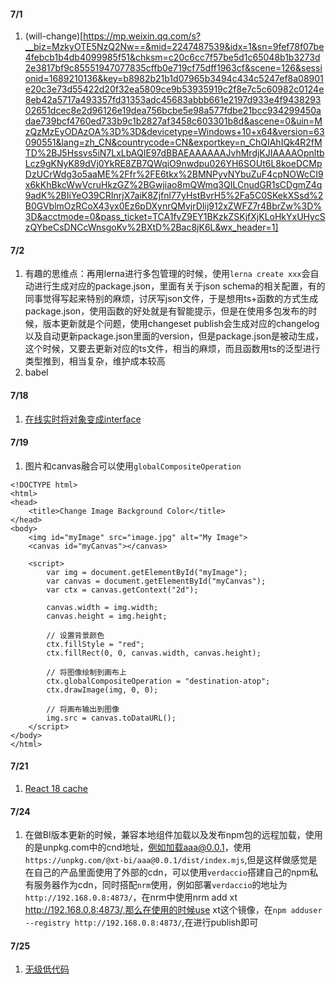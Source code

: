 #### 7/1
1. (will-change)[https://mp.weixin.qq.com/s?__biz=MzkyOTE5NzQ2Nw==&mid=2247487539&idx=1&sn=9fef78f07be4febcb1b4db4099985f51&chksm=c20c6cc7f57be5d1c65048b1b3273d2e3817bf9c85551947077835cffb0e719cf75dff1963cf&scene=126&sessionid=1689210136&key=b8982b21b1d07965b3494c434c5247ef8a08901e20c3e73d55422d20f32ea5809ce9b53935919c2f8e7c5c60982c0124e8eb42a5717a493357fd31353adc45683abbb661e2197d933e4f943829302651dcec8e2d96126e19dea756bcbe5e98a577fdbe21bcc934299450adae739bcf4760ed733b9c1b2827af3458c603301b8d&ascene=0&uin=MzQzMzEyODAzOA%3D%3D&devicetype=Windows+10+x64&version=63090551&lang=zh_CN&countrycode=CN&exportkey=n_ChQIAhIQk4R2fMTD%2BJ5Hssvs5iN7LxLbAQIE97dBBAEAAAAAAJvhMrdjKJIAAAAOpnltbLcz9gKNyK89dVj0YkRE8ZB7QWqiO9nwdpu026YH6SOUt6L8koeDCMpDzUCrWdg3o5aaME%2Ffr%2FE6tkx%2BMNPyvNYbuZuF4cpNOWcCI9x6kKhBkcWwVcruHkzGZ%2BGwjiao8mQWmq3QILCnudGR1sCDgmZ4q9adK%2BIiYeO39CRInrjX7aiK8Zjfnl77yHstBvrH5%2Fa5C0SKekXSsd%2B0GVblmOzRCoX43yx0Ez6pDXynrQMvjrDIij912xZWFZ7r4BbrZw%3D%3D&acctmode=0&pass_ticket=TCA1fvZ9EY1BKzkZSKjfXjKLoHkYxUHycSzQYbeCsDNCcWnsgoKv%2BXtD%2Bac8jK6L&wx_header=1]

#### 7/2
1. 有趣的思维点：再用lerna进行多包管理的时候，使用`lerna create xxx`会自动进行生成对应的package.json，里面有关于json schema的相关配置，有的同事觉得写起来特别的麻烦，讨厌写json文件，于是想用ts+函数的方式生成package.json，使用函数的好处就是有智能提示，但是在使用多包发布的时候，版本更新就是个问题，使用changeset publish会生成对应的changelog以及自动更新package.json里面的version，但是package.json是被动生成，这个时候，又要去更新对应的ts文件，相当的麻烦，而且函数用ts的泛型进行类型推到，相当复杂，维护成本较高
2. babel

#### 7/18
1. [在线实时将对象变成interface](https://app.quicktype.io/)

#### 7/19
1. 图片和canvas融合可以使用`globalCompositeOperation`
```
<!DOCTYPE html>
<html>
<head>
	<title>Change Image Background Color</title>
</head>
<body>
	<img id="myImage" src="image.jpg" alt="My Image">
	<canvas id="myCanvas"></canvas>

	<script>
		var img = document.getElementById("myImage");
		var canvas = document.getElementById("myCanvas");
		var ctx = canvas.getContext("2d");

		canvas.width = img.width;
		canvas.height = img.height;

		// 设置背景颜色
		ctx.fillStyle = "red";
		ctx.fillRect(0, 0, canvas.width, canvas.height);

		// 将图像绘制到画布上
		ctx.globalCompositeOperation = "destination-atop";
		ctx.drawImage(img, 0, 0);

		// 将画布输出到图像
		img.src = canvas.toDataURL();
	</script>
</body>
</html>
```

#### 7/21
1. [React 18 cache](https://mp.weixin.qq.com/s/kX_j59RpasjFH8y4nxaYaw)

#### 7/24
1. 在做BI版本更新的时候，兼容本地组件加载以及发布npm包的远程加载，使用的是unpkg.com中的cnd地址，例如加载aaa@0.0.1，使用`https://unpkg.com/@xt-bi/aaa@0.0.1/dist/index.mjs`,但是这样做感觉是在自己的产品里面使用了外部的cdn，可以使用`verdaccio`搭建自己的npm私有服务器作为cdn，同时搭配`nrm`使用，例如部署`verdaccio`的地址为`http://192.168.0.8:4873/`，在nrm中使用nrm add xt http://192.168.0.8:4873/,那么在使用的时候use xt这个镜像，在`npm adduser --registry http://192.168.0.8:4873/`,在进行publish即可

#### 7/25
1. [无级低代码](https://mp.weixin.qq.com/s/7MDSJdEfRiDjBpH3vzsiHg)